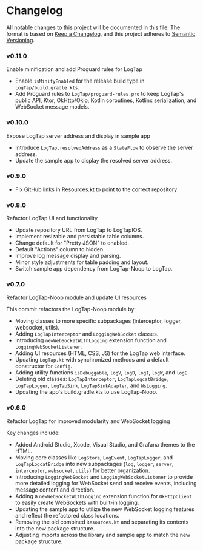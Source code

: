 # Changelog
All notable changes to this project will be documented in this file.
The format is based on [Keep a Changelog](https://keepachangelog.com/en/1.0.0/),
and this project adheres to [Semantic Versioning](https://semver.org/spec/v2.0.0.html).

### v0.11.0
Enable minification and add Proguard rules for LogTap

- Enable `isMinifyEnabled` for the release build type in `LogTap/build.gradle.kts`.
- Add Proguard rules to `LogTap/proguard-rules.pro` to keep LogTap's public API, Ktor, OkHttp/Okio, Kotlin coroutines, Kotlinx serialization, and WebSocket message models.

### v0.10.0
Expose LogTap server address and display in sample app

- Introduce `LogTap.resolvedAddress` as a `StateFlow` to observe the server address.
- Update the sample app to display the resolved server address.

### v0.9.0

- Fix GitHub links in Resources.kt to point to the correct repository

### v0.8.0
Refactor LogTap UI and functionality

- Update repository URL from LogTap to LogTapIOS.
- Implement resizable and persistable table columns.
- Change default for "Pretty JSON" to enabled.
- Default "Actions" column to hidden.
- Improve log message display and parsing.
- Minor style adjustments for table padding and layout.
- Switch sample app dependency from LogTap-Noop to LogTap.

### v0.7.0
Refactor LogTap-Noop module and update UI resources

This commit refactors the LogTap-Noop module by:
- Moving classes to more specific subpackages (interceptor, logger, websocket, utils).
- Adding `LogTapInterceptor` and `LoggingWebSocket` classes.
- Introducing `newWebSocketWithLogging` extension function and `LoggingWebSocketListener`.
- Adding UI resources (HTML, CSS, JS) for the LogTap web interface.
- Updating `LogTap.kt` with synchronized methods and a default constructor for `Config`.
- Adding utility functions `isDebuggable`, `logV`, `logD`, `logI`, `logW`, and `logE`.
- Deleting old classes: `LogTapInterceptor`, `LogTapLogcatBridge`, `LogTapLogger`, `LogTapSink`, `LogTapSinkAdapter`, and `WsLogging`.
- Updating the app's build.gradle.kts to use LogTap-Noop.

### v0.6.0
Refactor LogTap for improved modularity and WebSocket logging

Key changes include:
- Added Android Studio, Xcode, Visual Studio, and Grafana themes to the HTML.
- Moving core classes like `LogStore`, `LogEvent`, `LogTapLogger`, and `LogTapLogcatBridge` into new subpackages (`log`, `logger`, `server`, `interceptor`, `websocket`, `utils`) for better organization.
- Introducing `LoggingWebSocket` and `LoggingWebSocketListener` to provide more detailed logging for WebSocket send and receive events, including message content and direction.
- Adding a `newWebSocketWithLogging` extension function for `OkHttpClient` to easily create WebSockets with built-in logging.
- Updating the sample app to utilize the new WebSocket logging features and reflect the refactored class locations.
- Removing the old combined `Resources.kt` and separating its contents into the new package structure.
- Adjusting imports across the library and sample app to match the new package structure.

